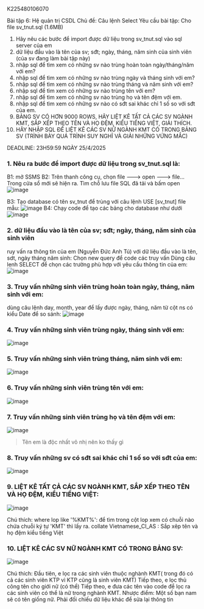 K225480106070 

Bài tập 6: Hệ quản trị CSDL
Chủ đề: Câu lệnh Select
Yêu cầu bài tập: 
Cho file sv_tnut.sql (1.6MB)
1. Hãy nêu các bước để import được dữ liệu trong sv_tnut.sql vào sql server của em
2. dữ liệu đầu vào là tên của sv; sđt; ngày, tháng, năm sinh của sinh viên (của sv đang làm bài tập này)
3. nhập sql để tìm xem có những sv nào trùng hoàn toàn ngày/tháng/năm với em?
4. nhập sql để tìm xem có những sv nào trùng ngày và tháng sinh với em?
5. nhập sql để tìm xem có những sv nào trùng tháng và năm sinh với em?
6. nhập sql để tìm xem có những sv nào trùng tên với em?
7. nhập sql để tìm xem có những sv nào trùng họ và tên đệm với em.
8. nhập sql để tìm xem có những sv nào có sđt sai khác chỉ 1 số so với sđt của em.
9. BẢNG SV CÓ HƠN 9000 ROWS, HÃY LIỆT KÊ TẤT CẢ CÁC SV NGÀNH KMT, SẮP XẾP THEO TÊN VÀ HỌ ĐỆM, KIỂU TIẾNG  VIỆT, GIẢI THÍCH.
10. HÃY NHẬP SQL ĐỂ LIỆT KÊ CÁC SV NỮ NGÀNH KMT CÓ TRONG BẢNG SV (TRÌNH BÀY QUÁ TRÌNH SUY NGHĨ VÀ GIẢI NHỮNG VỨNG MẮC)

DEADLINE: 23H59:59 NGÀY 25/4/2025


### 1. Nêu ra bước để import được dữ liệu trong sv_tnut.sql là:
B1: mở SSMS
B2: Trên thanh công cụ, chọn file ---> open ---> file... Trong cửa sổ mới sẽ hiện ra. Tìm chỗ lưu file SQL đã tải và bấm open
![image](https://github.com/user-attachments/assets/68ce898b-dc41-43b4-a557-735199292558)

B3: Tạo database có tên sv_tnut để trùng với câu lệnh USE [sv_tnut] file mẫu:
![image](https://github.com/user-attachments/assets/90a32fec-82a0-4857-aac8-d7d74eb64f26)
B4: Chạy code để tạo các bảng cho database như dưới
![image](https://github.com/user-attachments/assets/cb77bf11-7a17-41ae-a8d8-22f43588f496)

### 2. dữ liệu đầu vào là tên của sv; sđt; ngày, tháng, năm sinh của sinh viên
ruy vấn ra thông tin của em (Nguyễn Đức Anh Tú) với dữ liệu đầu vào là tên, sdt, ngày tháng năm sinh:
Chọn new query để code các truy vấn
Dùng câu lenh SELECT để chọn các trường phù hợp với yêu cầu thông tin của em:
![image](https://github.com/user-attachments/assets/5c5bbd2f-f8bf-4937-9590-c25bb893e7a6)

### 3. Truy vấn những sinh viên trùng hoàn toàn ngày, tháng, năm sinh với em:
dùng câu lệnh day, month, year để lấy được ngày, tháng, năm từ cột ns có kiểu Date để so sánh:
![image](https://github.com/user-attachments/assets/4fe3568c-4367-469a-848e-6e9dad4553d5)

### 4. Truy vấn những sinh viên trùng ngày, tháng sinh với em:
![image](https://github.com/user-attachments/assets/2f62abc7-75f0-47d6-902f-e62a05ca3a5f)

### 5. Truy vấn những sinh viên trùng tháng, năm sinh với em:
![image](https://github.com/user-attachments/assets/1bf0fec8-f96d-40ba-b348-2dc89bb00b53)

### 6. Truy vấn những sinh viên trùng tên với em:
![image](https://github.com/user-attachments/assets/234c751c-c9c3-407a-9c02-aa0e9b62b418)

### 7. Truy vấn những sinh viên trùng họ và tên đệm với em:
![image](https://github.com/user-attachments/assets/c576840d-b5dd-4197-9ffb-506d65fd5884)
> Tên em là độc nhất vô nhị nên ko thấy gì

### 8. Truy vấn những sv có sđt sai khác chỉ 1 số so với sđt của em:
![image](https://github.com/user-attachments/assets/e30738d6-dfbb-4b39-923d-609820e8b8ce)

### 9. LIỆT KÊ TẤT CẢ CÁC SV NGÀNH KMT, SẮP XẾP THEO TÊN VÀ HỌ ĐỆM, KIỂU TIẾNG VIỆT:
![image](https://github.com/user-attachments/assets/075a906b-5a2e-490c-8d34-31160d656e2e)

Chú thích:
where lop like '%KMT%': để tìm trong cột lop xem có chuỗi nào chứa chuỗi ký tự 'KMT' thì lấy ra.
collate Vietnamese_CI_AS : Sắp xêp tên và họ đệm kiểu tiếng Việt

### 10. LIỆT KÊ CÁC SV NỮ NGÀNH KMT CÓ TRONG BẢNG SV:
![image](https://github.com/user-attachments/assets/bc99eb45-5c13-40d3-8558-6e14141c7743)

Chú thích:
Đầu tiên, e lọc ra các sinh viên thuộc nghành KMT( trong đó có cả các sinh viên KTP vì KTP cũng là sinh viên KMT)
Tiếp theo, e lọc thủ công tên cho giới nữ (có thể)
Tiếp theo, e đưa các tên vào code để lọc ra các sinh viên có thể là nữ trong nghành KMT.
Nhược điểm: Một số bạn nam sẽ có tên giống nữ. Phải đối chiếu dữ liệu khác để sửa lại thông tin









